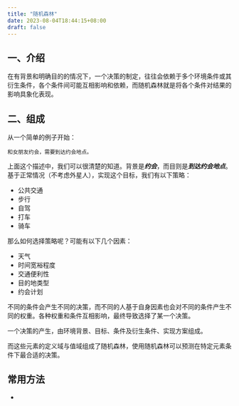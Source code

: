 ```yaml
---
title: "随机森林"
date: 2023-08-04T18:44:15+08:00
draft: false
---
```


## 一、介绍
在有背景和明确目的的情况下，一个决策的制定，往往会依赖于多个环境条件或其衍生条件，各个条件间可能互相影响和依赖，而随机森林就是将各个条件对结果的影响具象化表现。

## 二、组成
从一个简单的例子开始：
```
和女朋友约会，需要到达约会地点。
```
上面这个描述中，我们可以很清楚的知道。背景是***约会***，而目则是***到达约会地点***。\
基于正常情况（不考虑外星人），实现这个目标，我们有以下策略：
- 公共交通
- 步行
- 自驾
- 打车
- 骑车

那么如何选择策略呢？可能有以下几个因素：
- 天气
- 时间宽裕程度
- 交通便利性
- 目的地类型
- 约会计划

不同的条件会产生不同的决策，而不同的人基于自身因素也会对不同的条件产生不同的权重。各种权重和条件互相影响，最终导致选择了某一个决策。

一个决策的产生，由环境背景、目标、条件及衍生条件、实现方案组成。

而这些元素的定义域与值域组成了随机森林，使用随机森林可以预测在特定元素条件下最合适的决策。

## 常用方法
- 


